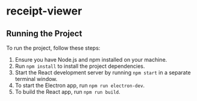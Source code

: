 # receipt-viewer

## Running the Project

To run the project, follow these steps:

1. Ensure you have Node.js and npm installed on your machine.
2. Run `npm install` to install the project dependencies.
3. Start the React development server by running `npm start` in a separate terminal window.
4. To start the Electron app, run `npm run electron-dev`.
5. To build the React app, run `npm run build`.
